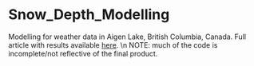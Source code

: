 # Snow_Depth_Modelling
Modelling for weather data in Aigen Lake, British Columbia, Canada. Full article with results available [here](https://medium.com/wegaw/time-series-forecasting-in-python-from-zero-to-neural-networks-in-only-a-month-8e12d6a6e2f4). \n
NOTE: much of the code is incomplete/not reflective of the final product.

